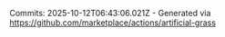 Commits: 2025-10-12T06:43:06.021Z - Generated via https://github.com/marketplace/actions/artificial-grass
<br>

